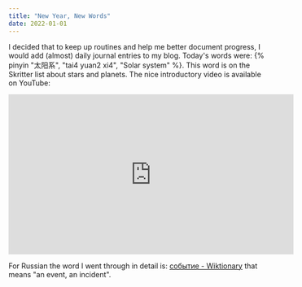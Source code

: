 ```yaml
---
title: "New Year, New Words"
date: 2022-01-01
---
```


I decided that to keep up routines and help me better document progress, I would add (almost) daily journal entries to my blog. Today's words were: {% pinyin "太阳系", "tai4 yuan2 xi4", "Solar system" %}. This word is on the Skritter list about stars and planets. The nice introductory video is available on YouTube:

<div class="tube-embed">
<iframe width="560" height="315" src="https://www.youtube.com/embed/uLutIi4LYZU" title="YouTube video player" frameborder="0" allow="accelerometer; autoplay; clipboard-write; encrypted-media; gyroscope; picture-in-picture" allowfullscreen></iframe>
</div>

For Russian the word I went through in detail is: 
[событие - Wiktionary](https://en.wiktionary.org/wiki/%D1%81%D0%BE%D0%B1%D1%8B%D1%82%D0%B8%D0%B5#Russian)  that means "an event, an incident". 